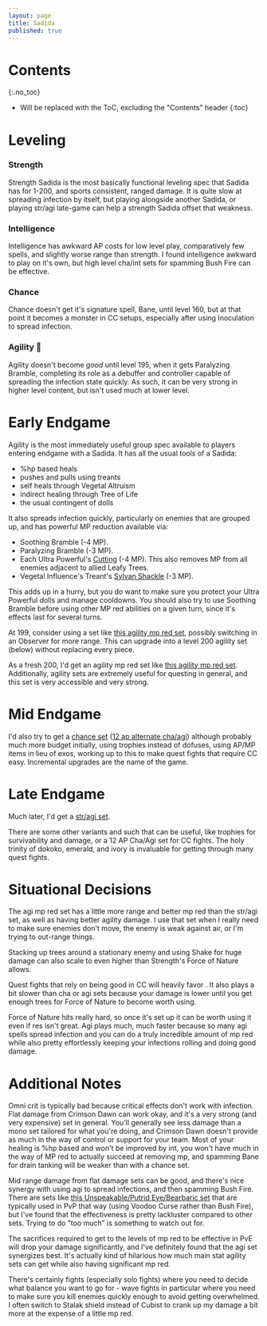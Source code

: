 ```yaml
---
layout: page
title: Sadida
published: true
---
```


# Contents
{:.no_toc}

* Will be replaced with the ToC, excluding the "Contents" header
{:toc}

# Leveling

### Strength

Strength Sadida is the most basically functional leveling spec that Sadida has for 1-200, and sports consistent, ranged damage. It is quite slow at spreading infection by itself, but playing alongside another Sadida, or playing str/agi late-game can help a strength Sadida offset that weakness.

### Intelligence

Intelligence has awkward AP costs for low level play, comparatively few spells, and slightly worse range than strength. I found intelligence awkward to play on it's own, but high level cha/int sets for spamming Bush Fire can be effective.

### Chance

Chance doesn't get it's signature spell, Bane, until level 160, but at that point it becomes a monster in CC setups, especially after using Inoculation to spread infection.

### Agility 🥰

Agility doesn't become *good* until level 195, when it gets Paralyzing Bramble, completing its role as a debuffer and controller capable of spreading the infection state quickly. As such, it can be very strong in higher level content, but isn't used much at lower level.

# Early Endgame

Agility is the most immediately useful group spec available to players entering endgame with a Sadida. It has all the usual tools of a Sadida:

* %hp based heals
* pushes and pulls using treants
* self heals through Vegetal Altruism
* indirect healing through Tree of Life
* the usual contingent of dolls

It also spreads infection quickly, particularly on enemies that are grouped up, and has powerful MP reduction available via:

* Soothing Bramble (-4 MP).
* Paralyzing Bramble (-3 MP).
* Each Ultra Powerful's [Cutting](https://www.dofus.com/en/mmorpg/encyclopedia/spells/details?id=14387&level=1) (-4 MP). This also removes MP from all enemies adjacent to allied Leafy Trees.
* Vegetal Influence's Treant's [Sylvan Shackle](https://www.dofus.com/en/mmorpg/encyclopedia/spells/details?id=13590&level=1) (-3 MP).

This adds up in a hurry, but you do want to make sure you protect your Ultra Powerful dolls and manage cooldowns. You should also try to use Soothing Bramble before using other MP red abilities on a given turn, since it's effects last for several turns.

At 199, consider using a set like [this agility mp red set](https://dofuslab.io/view/26db083a-1841-4df8-9e47-dbcb36bdf856/), possibly switching in an Observer for more range. This can upgrade into a level 200 agility set (below) without replacing every piece.

As a fresh 200, I'd get an agility mp red set like [this agility mp red set](https://dofuslab.io/view/78b8a6cc-ffaf-4606-a53b-94613f3fcf54/). Additionally, agility sets are extremely useful for questing in general, and this set is very accessible and very strong.

# Mid Endgame

I'd also try to get a [chance set](https://dofuslab.io/view/f7816468-ac38-4fb5-83d5-d426168f94fe/) ([12 ap alternate cha/agi](https://dofuslab.io/view/92e8902f-9820-493d-8050-01ca46c3d17e/)) although probably much more budget initially, using trophies instead of dofuses, using AP/MP items in lieu of exos, working up to this to make quest fights that require CC easy. Incremental upgrades are the name of the game.

# Late Endgame

Much later, I'd get a [str/agi set](https://dofuslab.io/view/62687f50-545e-4352-a4f8-0b79548b5405/).

There are some other variants and such that can be useful, like trophies for survivability and damage, or a 12 AP Cha/Agi set for CC fights. The holy trinity of dokoko, emerald, and ivory is invaluable for getting through many quest fights.

# Situational Decisions

The agi mp red set has a little more range and better mp red than the str/agi set, as well as having better agility damage. I use that set when I really need to make sure enemies don't move, the enemy is weak against air, or I'm trying to out-range things.

Stacking up trees around a stationary enemy and using Shake for huge damage can also scale to even higher than Strength's Force of Nature allows.

Quest fights that rely on being good in CC will heavily favor . It also plays a bit slower than cha or agi sets because your damage is lower until you get enough trees for Force of Nature to become worth using.

Force of Nature hits really hard, so once it's set up it can be worth using it even if res isn't great. Agi plays much, much faster because so many agi spells spread infection and you can do a truly incredible amount of mp red while also pretty effortlessly keeping your infections rolling and doing good damage.

# Additional Notes

Omni crit is typically bad because critical effects don't work with infection. Flat damage from Crimson Dawn can work okay, and it's a very strong (and very expensive) set in general. You'll generally see less damage than a mono set tailored for what you're doing, and Crimson Dawn doesn't provide as much in the way of control or support for your team. Most of your healing is %hp based and won't be improved by int, you won't have much in the way of MP red to actually succeed at removing mp, and spamming Bane for drain tanking will be weaker than with a chance set.

Mid range damage from flat damage sets can be good, and there's nice synergy with using agi to spread infections, and then spamming Bush Fire. There are sets like [this Unspeakable/Putrid Eye/Bearbaric set](https://dofuslab.io/view/035f934a-e371-44b1-bd92-5b43465d2784/) that are typically used in PvP that way (using Voodoo Curse rather than Bush Fire), but I've found that the effectiveness is pretty lackluster compared to other sets. Trying to do "too much" is something to watch out for.

The sacrifices required to get to the levels of mp red to be effective in PvE will drop your damage significantly, and I've definitely found that the agi set synergizes best. It's actually kind of hilarious how much main stat agility sets can get while also having significant mp red.

There's certainly fights (especially solo fights) where you need to decide what balance you want to go for - wave fights in particular where you need to make sure you kill enemies quickly enough to avoid getting overwhelmed. I often switch to Stalak shield instead of Cubist to crank up my damage a bit more at the expense of a little mp red.
